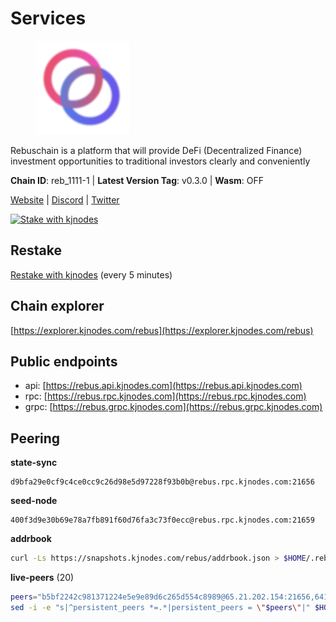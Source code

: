# Services

<figure><img src="https://raw.githubusercontent.com/kj89/cosmos-images/main/logos/rebus.png" width="150" alt=""><figcaption></figcaption></figure>

Rebuschain is a platform that will provide DeFi (Decentralized Finance)  investment opportunities to traditional investors clearly and conveniently

**Chain ID**: reb_1111-1 | **Latest Version Tag**: v0.3.0 | **Wasm**: OFF

[Website](https://www.rebuschain.com) | [Discord](https://discord.gg/rebuschain) | [Twitter](https://twitter.com/RebusChain)

[![Stake with kjnodes](https://i.ibb.co/cr44Q8j/button-stake-with-kjnodes.png)](https://restake.app/rebus/rebusvaloper1vndzy8y55ylgpmmsc34uy8rm6kqlml6ffs9lrv)

## Restake

[Restake with kjnodes](https://restake.app/rebus/rebusvaloper1vndzy8y55ylgpmmsc34uy8rm6kqlml6ffs9lrv) (every 5 minutes)
## Chain explorer
[https://explorer.kjnodes.com/rebus](https://explorer.kjnodes.com/rebus)

## Public endpoints

* api: [https://rebus.api.kjnodes.com](https://rebus.api.kjnodes.com)
* rpc: [https://rebus.rpc.kjnodes.com](https://rebus.rpc.kjnodes.com)
* grpc: [https://rebus.grpc.kjnodes.com](https://rebus.grpc.kjnodes.com)

## Peering

**state-sync**

```text
d9bfa29e0cf9c4ce0cc9c26d98e5d97228f93b0b@rebus.rpc.kjnodes.com:21656
```

**seed-node**

```text
400f3d9e30b69e78a7fb891f60d76fa3c73f0ecc@rebus.rpc.kjnodes.com:21659
```

**addrbook**
```bash
curl -Ls https://snapshots.kjnodes.com/rebus/addrbook.json > $HOME/.rebusd/config/addrbook.json
```

**live-peers** (20)
```bash
peers="b5bf2242c981371224e5e9e89d6c265d554c8989@65.21.202.154:21656,641b33b0e909630868133820605edf2b4ba4969a@65.109.49.109:26656,8535e3e22e5a10e3af6507c34b4bd9859fee4128@65.21.90.137:12856,faf349e185255c4aa2786da4f8ac70ea13849db0@169.155.45.128:26656,89757803f40da51678451735445ad40d5b15e059@169.155.44.106:26656,1749a8f0aa533fc92c1212366c22c0993fbb1545@51.178.47.116:26656,4e3e545e85000045ef44905ab683a5db6f87cdbe@88.198.32.17:37656,d9bfa29e0cf9c4ce0cc9c26d98e5d97228f93b0b@65.109.88.38:21656,10eb2d456219ea712c696251ddf231bbec6d987c@65.109.37.58:15656,34e3178b6e0f25451fd690c15fc199d5a9bdfb9b@15.204.197.11:26656,ea5e7a6b9a5c18c6455e7a8c583c129c5821a452@51.178.80.111:26656,4a4d2e7070e05ad6c13628d2f191d96172659452@65.109.65.210:40656,3e319c765b7b48d518a2e3218efc317234b81681@142.132.159.188:26656,237bfc05da5f8cabee00f148995333f37186d232@164.68.121.101:26656,89ded0a3987d22e46b756fead439e2a4d25f23cb@185.144.99.30:26656,5f29f14fe3dd7e1d86caa4d344e67ee81c32255f@65.109.37.228:26656,e6f1684ed8ed5c586b188bf7088026da4ffdaff6@134.65.193.78:26656,c126eed9cfede7802d78f570fec8175835309a73@141.95.127.146:26656,bb2a7dc81b9bd0e017409a2bbb71b12bb899e743@178.63.22.117:26656,304ff8e051b2fbd038771142b69ac915c14c0819@78.46.78.83:26656"
sed -i -e "s|^persistent_peers *=.*|persistent_peers = \"$peers\"|" $HOME/.rebusd/config/config.toml
```
